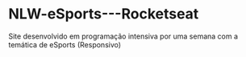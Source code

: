 # NLW-eSports---Rocketseat
Site desenvolvido em programação intensiva por uma semana com a temática de eSports (Responsivo)

